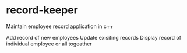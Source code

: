 # record-keeper
Maintain employee record application in c++

Add record of new employees
Update exisiting records
Display record of individual employee or all togeather

